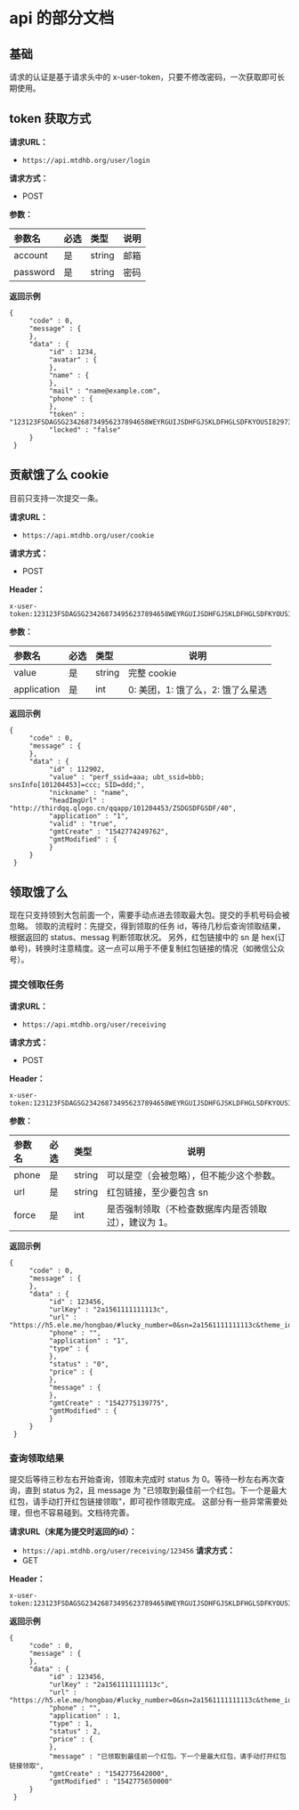 # api 的部分文档


## 基础
请求的认证是基于请求头中的 x-user-token，只要不修改密码，一次获取即可长期使用。

## token 获取方式
**请求URL：** 

- ` https://api.mtdhb.org/user/login `
  
**请求方式：**

- POST 

**参数：** 

|参数名|必选|类型|说明|
|:----    |:---|:----- |-----   |
|account |  是  |    string   |  邮箱   |
|password |  是  |    string   |  密码   |


**返回示例**

``` 
{ 
     "code" : 0, 
     "message" : { 
     }, 
     "data" : { 
          "id" : 1234, 
          "avatar" : { 
          }, 
          "name" : { 
          }, 
          "mail" : "name@example.com", 
          "phone" : { 
          }, 
          "token" : "123123FSDAGSG234268734956237894658WEYRGUIJSDHFGJSKLDFHGLSDFKYOUSI829734569238475698SDYFGIOSUDFYGOIUY23578692348576234985YSUIDYFU", 
          "locked" : "false" 
     } 
 }

```


## 贡献饿了么 cookie
目前只支持一次提交一条。

**请求URL：** 
- ` https://api.mtdhb.org/user/cookie `
  
**请求方式：**
- POST 

**Header：**

```
x-user-token:123123FSDAGSG234268734956237894658WEYRGUIJSDHFGJSKLDFHGLSDFKYOUSI829734569238475698SDYFGIOSUDFYGOIUY23578692348576234985YSUIDYFU

```

**参数：** 

|参数名|必选|类型|说明|
|:----    |:---|:----- |-----   |
|value |  是  |    string   | 完整 cookie |
|application |  是  |    int   |   0: 美团，1: 饿了么，2: 饿了么星选   |


**返回示例**

``` 
{ 
     "code" : 0, 
     "message" : { 
     }, 
     "data" : { 
          "id" : 112902, 
          "value" : "perf_ssid=aaa; ubt_ssid=bbb; snsInfo[101204453]=ccc; SID=ddd;", 
          "nickname" : "name", 
          "headImgUrl" : "http://thirdqq.qlogo.cn/qqapp/101204453/ZSDGSDFGSDF/40", 
          "application" : "1", 
          "valid" : "true", 
          "gmtCreate" : "1542774249762", 
          "gmtModified" : { 
          } 
     } 
 }

```

## 领取饿了么
现在只支持领到大包前面一个，需要手动点进去领取最大包。提交的手机号码会被忽略。
领取的流程时：先提交，得到领取的任务 id，等待几秒后查询领取结果，根据返回的 status、messag 判断领取状况。
另外，红包链接中的 sn 是 hex(订单号)，转换时注意精度。这一点可以用于不便复制红包链接的情况（如微信公众号）。

### 提交领取任务

**请求URL：** 
- ` https://api.mtdhb.org/user/receiving `
  
**请求方式：**
- POST 

**Header：**

```
x-user-token:123123FSDAGSG234268734956237894658WEYRGUIJSDHFGJSKLDFHGLSDFKYOUSI829734569238475698SDYFGIOSUDFYGOIUY23578692348576234985YSUIDYFU

```

**参数：** 

|参数名|必选|类型|说明|
|:----    |:---|:----- |-----   |
|phone |  是  |    string   | 可以是空（会被忽略），但不能少这个参数。 |
|url |  是  |    string   | 红包链接，至少要包含 sn |
|force |  是  |    int   | 是否强制领取（不检查数据库内是否领取过），建议为 1。 |


**返回示例**

``` 
{ 
     "code" : 0, 
     "message" : { 
     }, 
     "data" : { 
          "id" : 123456, 
          "urlKey" : "2a1561111111113c", 
          "url" : "https://h5.ele.me/hongbao/#lucky_number=0&sn=2a1561111111113c&theme_id=5", 
          "phone" : "", 
          "application" : "1", 
          "type" : { 
          }, 
          "status" : "0", 
          "price" : { 
          }, 
          "message" : { 
          }, 
          "gmtCreate" : "1542775139775", 
          "gmtModified" : { 
          } 
     } 
 }

```



###  查询领取结果

提交后等待三秒左右开始查询，领取未完成时 status 为 0。等待一秒左右再次查询，直到 status 为2，且 message 为 "已领取到最佳前一个红包。下一个是最大红包，请手动打开红包链接领取"，即可视作领取完成。
这部分有一些异常需要处理，但也不容易碰到。文档待完善。

**请求URL（末尾为提交时返回的id）：** 

- ` https://api.mtdhb.org/user/receiving/123456 `
**请求方式：**
- GET 

**Header：**

```
x-user-token:123123FSDAGSG234268734956237894658WEYRGUIJSDHFGJSKLDFHGLSDFKYOUSI829734569238475698SDYFGIOSUDFYGOIUY23578692348576234985YSUIDYFU

```



**返回示例**

``` 
{ 
     "code" : 0, 
     "message" : { 
     }, 
     "data" : { 
          "id" : 123456, 
          "urlKey" : "2a1561111111113c", 
          "url" : "https://h5.ele.me/hongbao/#lucky_number=0&sn=2a1561111111113c&theme_id=5", 
          "phone" : "", 
          "application" : 1, 
          "type" : 1, 
          "status" : 2, 
          "price" : { 
          }, 
          "message" : "已领取到最佳前一个红包。下一个是最大红包，请手动打开红包链接领取", 
          "gmtCreate" : "1542775642000", 
          "gmtModified" : "1542775650000" 
     } 
 }

```

